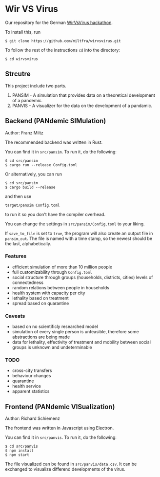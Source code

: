 # Wir VS Virus
Our repository for the German [WirVsVirus hackathon](https://wirvsvirushackathon.org).

To install this, run
```
$ git clone https://github.com/miltfra/wirvsvirus.git
```

To follow the rest of the instructions `cd` into the directory:
```
$ cd wirvsvirus
```

## Strcutre

This project include two parts.

1. PANSIM - A simulation that provides data on a theoretical development of a pandemic.
2. PANVIS - A visualizer for the data on the development of a pandamic.


## Backend (PANdemic SIMulation)

Author: Franz Miltz

The recommended backend was written in Rust.

You can find it in `src/pansim`. To run it, do the following:
```
$ cd src/pansim
$ cargo run --release Config.toml
```

Or alternatively, you can run
```
$ cd src/pansim
$ cargo build --release
```

and then use 
```
target/pansim Config.toml
```
to run it so you don't have the compiler overhead.

You can change the settings in `src/pansim/Config.toml` to your liking.

If `save_to_file` is set to `true`, the program will also create an output file in `pansim_out`. The file is named with a time stamp, so the newest should be the last, alphabetically.

### Features

- efficient simulation of more than 10 million people
- full customizability through `Config.toml`
- social structure through groups (households, districts, cities) levels of connectedness
- random relations between people in households
- health system with capacity per city
- lethality based on treatment
- spread based on quarantine

### Caveats

- based on no scientificly researched model
- simulation of every single person is unfeasible, therefore some abstractions are being made
- data for lethality, effectivity of treatment and mobility between social groups is unknown and undeterminable

### TODO

- cross-city transfers
- behaviour changes
- quarantine
- health service
- apparent statistics

## Frontend (PANdemic VISualization)

Author: Richard Schiemenz

The frontend was written in Javascript using Electron.

You can find it in `src/panvis`. To run it, do the following:
```
$ cd src/panvis
$ npm install
$ npm start
```
The file visualized can be found in `src/panvis/data.csv`. It can be exchanged to visualize differend developments of the virus.

